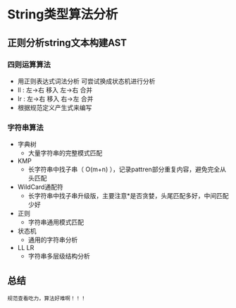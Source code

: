 # String类型算法分析

## 正则分析string文本构建AST

### 四则运算算法

* 用正则表达式词法分析   可尝试换成状态机进行分析
* ll :  左->右 移入 左->右 合并
* lr :  左->右 移入 右->左 合并
* 根据规范定义产生式来编写

### 字符串算法

* 字典树
   - 大量字符串的完整模式匹配
* KMP
   - 长字符串中找子串（ O(m+n) ），记录pattren部分重复内容，避免完全从头匹配
* WildCard通配符
   - 长字符串中找子串升级版，主要注意*是否贪婪，头尾匹配多好，中间匹配少好
* 正则
   - 字符串通用模式匹配
* 状态机
   - 通用的字符串分析
* LL LR
   - 字符串多层级结构分析

## 总结

    规范查看吃力，算法好难啊！！！
